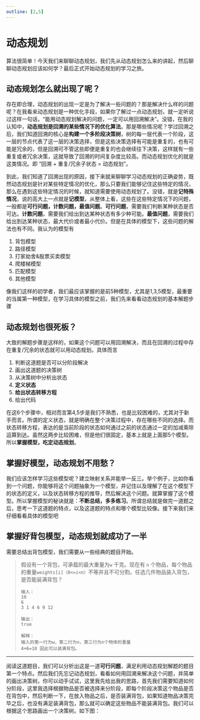 ```yaml
---
outline: [2,5]
---
```




# 动态规划

算法很简单！今天我们来聊聊动态规划，我们先从动态规划怎么来的讲起，然后聊聊动态规划应该如何学？最后正式开始动态规划的学习之旅。

## 动态规划怎么就出现了呢？

存在即合理，动态规划的出现一定是为了解决一些问题的？那是解决什么样的问题呢？在我看来动态规划是一种优化手段，如果你了解过一点动态规划，就一定听说过这样一句话，“能用动态规划解决的问题，一定可以用回溯解决”。没错，在我的认知中，**动态规划是回溯的某些情况下的优化算法**。那是哪些情况呢？学过回溯之后，我们知道回溯的核心是**构建一个多阶段决策树**，树的每一层代表一个阶段，这一层的节点代表了这一层的决策选择，但是这些决策选择有可能是重复的，也有可能是冗余的，但是回溯可不管这些即便是重复的也会继续往下决策，这样就有一些重复或者冗余决策，这就导致了回溯的时间复杂度比较高。而动态规划优化的就是这类情况。即 “回溯 + 重复/冗余子状态 = 动态规划”。

到此，我们知道了回溯出现的原因，接下来就来聊聊学习动态规划的正确姿势，既然动态规划是针对某些特定情况的优化，那么只要我们能够记住这些特定的情况，那么在遇到这些特定情况的时候，就知道需要使用动态规划了。没错，就是**记特殊情况**，说的高大上一点就是**记模型**，从整体上看，这些在这些特定情况下的问题，一般都是**可行问题，计数问题，最值问题**。**可行问题**，需要我们判断某种状态是否可达。**计数问题**，需要我们给出到达某种状态有多少种可能。**最值问题**，需要我们给出到达某种状态，最大代价或者最小代价。但是在具体的模型下，这些问题的解法也有不同。我认为的模型有

1. 背包模型
2. 路径模型
3. 打家劫舍&股票买卖模型
4. 爬楼梯模型
5. 匹配模型
6. 其他模型

像我们这样的初学者，我们最应该掌握的是前5种模型，尤其是1,3,5模型，最重要的当属第一种模型，在学习具体的模型之前，我们先来看看动态规划的基本解题步骤

## 动态规划也很死板？

大致的解题步骤是这样的，如果这个问题可以用回溯解决，而且在回溯的过程中存在重复/冗余的状态就可以用动态规划。具体而言

1. 判断这道题是否可以分阶段解决
2. 画出这道题的决策树
3. 从决策树中分析出状态
4. **定义状态**
5. **给出状态转移方程**
6. 给出代码

在这6个步骤中，相对而言第4,5步是我们不熟悉，也是比较困难的，尤其对于新手而言。所谓的定义状态，就是明确在整个决策过程中，存在哪些不同的选择。而状态转移方程，表达的是当前阶段的状态如何通过之前的状态通过一定的加减乘除运算到达。虽然这两步比较困难，但是他们很固定，基本上就是上面那5个模型。所以**掌握模型，吃定动态规划**。

## 掌握好模型，动态规划不用愁？

我们应该怎样学习这些模型呢？建立映射关系并能举一反三。举个例子，比如你看到一个问题，你能够将这个问题抽象为一个模型，并记住以及理解了在这个模型下的状态的定义，以及状态转移方程的推导，然后解决这个问题。就算掌握了这个模型。所以掌握模型的秘诀就是：**不断总结，多多练习**。所谓总结就是做完一道题之后，思考一下这道题的特点，以及这道题的特点和哪个模型比较像。接下来我们来仔细看看具体的模型吧

## 掌握好背包模型，动态规划就成功了一半

需要总结出背包模型，我们需要从一些经典的题目开始。

> 假设有一个背包，可承载的最大重量为`w` 千克。现在有 `n` 个物品，每个物品的重量`weights[i]（0<=i<n）`不等并且不可分割。任选几件物品装入背包，是否能装满背包？
>
> ```shell
> 输入：
> 10
> 6
> 3 1 4 6 9 12
> 
> 输出：
> true
> 
> 解释：
> 输入的第一行为w，第二行为n，第三行为n个物体的重量
> 4+6=10 因此可以装满背包。
> ```

***

阅读这道题目，我们可以分析出这是一道**可行问题**，满足利用动态规划解题的题目第一个特点。然后我们先忘记动态规划，看看如何用回溯来解决这个问题，并简单的画出决策树。你可以动手试试，这里我先给出我的思路，首先我们需要知道如何分阶段，这里我选择根据物品是否被选择来分阶段，即每个阶段决策这个物品是否在背包中，然后判断一下，在放入物品之后，是否装满背包，如果知道物品决策完毕之后，也没有满足装满背包，那么就可以确定这些物品不能装满背包。我们可以根据这个思路画出一个决策树。如下图：



















































